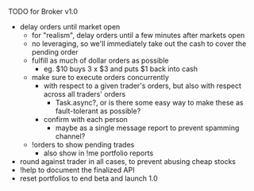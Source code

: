 TODO for Broker v1.0
- delay orders until market open
  - for "realism", delay orders until a few minutes after markets open
  - no leveraging, so we'll immediately take out the cash to cover the pending order
  - fulfill as much of dollar orders as possible
    - eg. $10 buys 3 x $3 and puts $1 back into cash
  - make sure to execute orders concurrently
    - with respect to a given trader's orders, but also with respect across all traders' orders
      - Task.async?, or is there some easy way to make these as fault-tolerant as possible?
    - confirm with each person
      - maybe as a single message report to prevent spamming channel?
  - !orders to show pending trades
    - also show in !me portfolio reports
- round against trader in all cases, to prevent abusing cheap stocks
- !help to document the finalized API
- reset portfolios to end beta and launch 1.0
